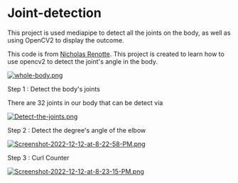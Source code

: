 # Joint-detection

This project is used mediapipe to detect all the joints on the body, as well as using OpenCV2 to display the outcome.


This code is from <a href="https://www.youtube.com/watch?v=06TE_U21FK4">Nicholas Renotte</a>.
This project is created to learn how to use opencv2 to detect the joint's angle in the body.

[![whole-body.png](https://i.postimg.cc/sgk5crrW/whole-body.png)](https://postimg.cc/xXPkfBqj)

Step 1 : Detect the body's joints

There are 32 joints in our body that can be detect via 

[![Detect-the-joints.png](https://i.postimg.cc/P53RrN1j/Detect-the-joints.png)](https://postimg.cc/CR8NchvP)

Step 2 : Detect the degree's angle of the elbow

[![Screenshot-2022-12-12-at-8-22-58-PM.png](https://i.postimg.cc/8cM27DNb/Screenshot-2022-12-12-at-8-22-58-PM.png)](https://postimg.cc/646jPk77)


Step 3 : Curl Counter

[![Screenshot-2022-12-12-at-8-23-15-PM.png](https://i.postimg.cc/jSHyZ1dk/Screenshot-2022-12-12-at-8-23-15-PM.png)](https://postimg.cc/gx0w0Nhv)
